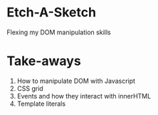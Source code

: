 # Etch-A-Sketch
Flexing my DOM manipulation skills

# Take-aways
1. How to manipulate DOM with Javascript
2. CSS grid
3. Events and how they interact with innerHTML
4. Template literals
